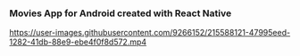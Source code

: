 ### Movies App for Android created with React Native

https://user-images.githubusercontent.com/9266152/215588121-47995eed-1282-41db-88e9-ebe4f0f8d572.mp4
